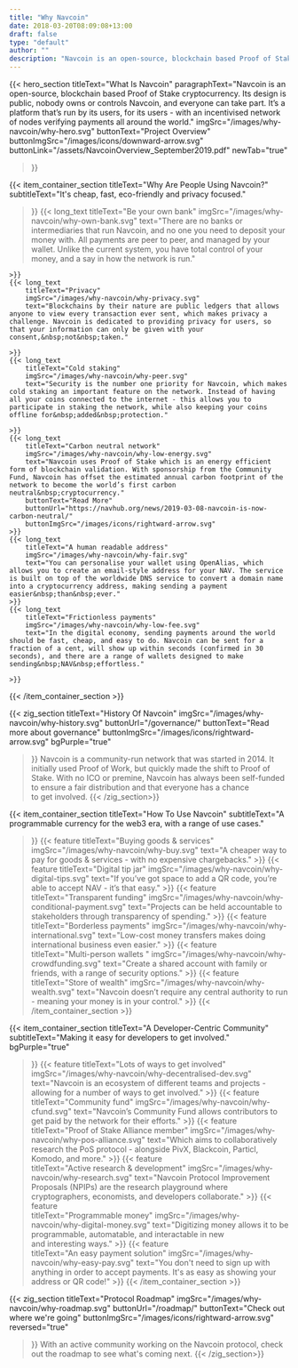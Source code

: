 ```yaml
---
title: "Why Navcoin"
date: 2018-03-20T08:09:08+13:00
draft: false
type: "default"
author: ""
description: "Navcoin is an open-source, blockchain based Proof of Stake cryptocurrency. It’s a platform that’s run by its users, for its users."
---
```

{{< hero_section
titleText="What Is Navcoin"
paragraphText="Navcoin is an open-source, blockchain based Proof of Stake cryptocurrency. Its design is public, nobody owns or controls Navcoin, and everyone can take part. It’s a platform that’s run by its users, for its users - with an incentivised network of nodes verifying payments all around&nbsp;the&nbsp;world."
imgSrc="/images/why-navcoin/why-hero.svg"
buttonText="Project Overview"
buttonImgSrc="/images/icons/downward-arrow.svg"
buttonLink="/assets/NavcoinOverview_September2019.pdf"
newTab="true"
>}}

{{< item_container_section
    titleText="Why Are People Using&nbsp;Navcoin?"
    subtitleText="It's cheap, fast, eco-friendly and privacy focused."
>}}
    {{< long_text
        titleText="Be your own bank"
        imgSrc="/images/why-navcoin/why-own-bank.svg"
        text="There are no banks or intermediaries that run Navcoin, and no one you need to deposit your money with. All payments are peer to peer, and managed by your wallet. Unlike the current system, you have total control of your money, and a say in how the network&nbsp;is&nbsp;run."

    >}}
    {{< long_text
        titleText="Privacy"
        imgSrc="/images/why-navcoin/why-privacy.svg"
        text="Blockchains by their nature are public ledgers that allows anyone to view every transaction ever sent, which makes privacy a challenge. Navcoin is dedicated to providing privacy for users, so that your information can only be given with your consent,&nbsp;not&nbsp;taken."

    >}}
    {{< long_text
        titleText="Cold staking"
        imgSrc="/images/why-navcoin/why-peer.svg"
        text="Security is the number one priority for Navcoin, which makes cold staking an important feature on the network. Instead of having all your coins connected to the internet - this allows you to participate in staking the network, while also keeping your coins offline for&nbsp;added&nbsp;protection."

    >}}
    {{< long_text
        titleText="Carbon neutral network"
        imgSrc="/images/why-navcoin/why-low-energy.svg"
        text="Navcoin uses Proof of Stake which is an energy efficient form of blockchain validation. With sponsorship from the Community Fund, Navcoin has offset the estimated annual carbon footprint of the network to become the world’s first carbon neutral&nbsp;cryptocurrency."
        buttonText="Read More"
        buttonUrl="https://navhub.org/news/2019-03-08-navcoin-is-now-carbon-neutral/"
        buttonImgSrc="/images/icons/rightward-arrow.svg"
    >}}
    {{< long_text
        titleText="A human readable address"
        imgSrc="/images/why-navcoin/why-fair.svg"
        text="You can personalise your wallet using OpenAlias, which allows you to create an email-style address for your NAV. The service is built on top of the worldwide DNS service to convert a domain name into a cryptocurrency address, making sending a payment easier&nbsp;than&nbsp;ever."
    >}}
    {{< long_text
        titleText="Frictionless payments"
        imgSrc="/images/why-navcoin/why-low-fee.svg"
        text="In the digital economy, sending payments around the world should be fast, cheap, and easy to do. Navcoin can be sent for a fraction of a cent, will show up within seconds (confirmed in 30 seconds), and there are a range of wallets designed to make sending&nbsp;NAV&nbsp;effortless."

    >}}
{{< /item_container_section >}}

{{< zig_section
  titleText="History Of Navcoin"
  imgSrc="/images/why-navcoin/why-history.svg"
  buttonUrl="/governance/"
  buttonText="Read more about governance"
  buttonImgSrc="/images/icons/rightward-arrow.svg"
  bgPurple="true"
>}}
Navcoin is a community-run network that was started in 2014. It initially used Proof of Work, but quickly made the shift to Proof of Stake. With no ICO or premine, Navcoin has always been self-funded to ensure a fair distribution and that everyone has a chance to&nbsp;get&nbsp;involved.
{{< /zig_section>}}

{{< item_container_section
    titleText="How To Use&nbsp;Navcoin"
    subtitleText="A programmable currency for the web3 era, with a range of&nbsp;use&nbsp;cases."
>}}
    {{< feature
        titleText="Buying goods & services"
        imgSrc="/images/why-navcoin/why-buy.svg"
        text="A cheaper way to pay for goods & services - with no&nbsp;expensive&nbsp;chargebacks."
    >}}
    {{< feature
        titleText="Digital tip jar"
        imgSrc="/images/why-navcoin/why-digital-tips.svg"
        text="If you’ve got space to add a QR code, you’re able to accept NAV - it’s&nbsp;that&nbsp;easy."
    >}}
    {{< feature                 
        titleText="Transparent funding"
        imgSrc="/images/why-navcoin/why-conditional-payment.svg"
        text="Projects can be held accountable to stakeholders through transparency of&nbsp;spending."
    >}}
    {{< feature                 
        titleText="Borderless payments"
        imgSrc="/images/why-navcoin/why-international.svg"
        text="Low-cost money transfers makes doing international business&nbsp;even&nbsp;easier."
    >}}
    {{< feature                 
        titleText="Multi-person wallets "
        imgSrc="/images/why-navcoin/why-crowdfunding.svg"
        text="Create a shared account with family or friends, with a range of&nbsp;security&nbsp;options."
    >}}
    {{< feature                 
        titleText="Store of wealth"
        imgSrc="/images/why-navcoin/why-wealth.svg"
        text="Navcoin doesn’t require any central authority to run - meaning your money is in&nbsp;your&nbsp;control."
    >}}
{{< /item_container_section >}}


{{< item_container_section
    titleText="A Developer-Centric Community"
    subtitleText="Making it easy for developers to get involved."
    bgPurple="true"
>}}
    {{< feature
        titleText="Lots of ways to get involved"
        imgSrc="/images/why-navcoin/why-decentralised-dev.svg"
        text="Navcoin is an ecosystem of different teams and projects - allowing for a number of ways to&nbsp;get&nbsp;involved."
    >}}
    {{< feature
        titleText="Community fund"
        imgSrc="/images/why-navcoin/why-cfund.svg"
        text="Navcoin’s Community Fund allows contributors to get paid by the network for&nbsp;their&nbsp;efforts."
    >}}
    {{< feature                 
        titleText="Proof of Stake Alliance member"
        imgSrc="/images/why-navcoin/why-pos-alliance.svg"
        text="Which aims to collaboratively research the PoS protocol - alongside PivX, Blackcoin, Particl, Komodo,&nbsp;and&nbsp;more."
    >}}
    {{< feature                 
        titleText="Active research & development"
        imgSrc="/images/why-navcoin/why-research.svg"
        text="Navcoin Protocol Improvement Proposals (NPIPs) are the research playground where cryptographers, economists, and developers&nbsp;collaborate."
    >}}
    {{< feature                 
        titleText="Programmable money"
        imgSrc="/images/why-navcoin/why-digital-money.svg"
        text="Digitizing money allows it to be programmable, automatable, and interactable in new and&nbsp;interesting&nbsp;ways."
    >}}
    {{< feature                 
        titleText="An easy payment solution"
        imgSrc="/images/why-navcoin/why-easy-pay.svg"
        text="You don't need to sign up with anything in order to accept payments. It's as easy as showing your address or&nbsp;QR&nbsp;code!"
    >}}
{{< /item_container_section >}}

{{< zig_section
titleText="Protocol Roadmap"
imgSrc="/images/why-navcoin/why-roadmap.svg"
buttonUrl="/roadmap/"
buttonText="Check out where we're going"
buttonImgSrc="/images/icons/rightward-arrow.svg"
reversed="true"
>}}
With an active community working on the Navcoin protocol, check out the roadmap to see what's&nbsp;coming&nbsp;next.
{{< /zig_section>}}
